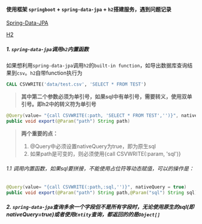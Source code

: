 #### 使用框架 `springboot` + `spring-data-jpa` + `h2`搭建服务，遇到问题记录

[Spring-Data-JPA](https://spring.io/projects/spring-data-jpa)

[H2](http://www.h2database.com/html/functions.html#csvwrite) 

##### 1. `spring-data-jpa`调用`h2`内置函数

如果想利用`spring-data-jpa`调用`h2`的`built-in function`，如导出数据库查询结果到`csv`。`h2`自带function执行为

```sql
CALL CSVWRITE('data/test.csv', 'SELECT * FROM TEST')
```

> **其中第二个参数必须为单引号，如果sql中有单引号，需要转义，使用双单引号。即h2中的转义符为单引号** 

```java
@Query(value= "{call CSVWRITE(:path, 'SELECT * FROM TEST','')}", nativeQuery = true)
public void export(@Param("path") String path)
```

> **两个重要的点：**
>
> 1. @Query中必须设置nativeQuery为true，即为原生sql
> 2. 如果path是可变的，则必须使用{call CSVWRITE(:param, 'sql')}

###### 1.1 调用内置函数，如果sql要拼接，不能使用占位符等动态赋值，可以的操作是：

```java
@Query(value= "{call CSVWRITE(:path,:sql,'')}", nativeQuery = true)
public void export(@Param("path") String path,@Param("sql") String sql)
```

##### 2. `spring-data-jpa`查询多余一个字段但不是所有字段时，无论使用原生的sql(即nativeQuery=true)或者使用`Entity`查询，都返回的的是`Object[]`

 